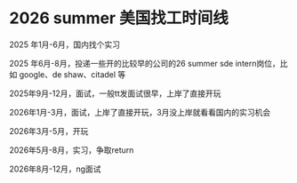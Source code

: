 # 2026 summer 美国找工时间线
2025 年1月-6月，国内找个实习

2025 年6月-8月，投递一些开的比较早的公司的26 summer sde intern岗位，比如 google、de shaw、citadel 等

2025年9月-12月，面试，一般tt发面试很早，上岸了直接开玩

2026年1月-3月，面试，上岸了直接开玩，3月没上岸就看看国内的实习机会

2026年3月-5月，开玩

2026年5月-8月，实习，争取return

2026年8月-12月，ng面试


